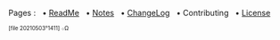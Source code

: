 Pages : &nbsp;
 • [ReadMe](./../README.md) &nbsp;
 • [Notes](./notes.md) &nbsp;
 • [ChangeLog](./changelog.md) &nbsp;
 • Contributing &nbsp;
 • [License](./../license.md)

<sup><sub>[file 20210503°1411] ܀Ω</sub></sup>
